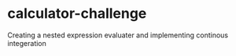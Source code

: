# calculator-challenge
Creating a nested expression evaluater and implementing continous integeration
